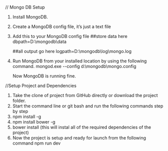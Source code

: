 // Mongo DB Setup

1. Install MongoDB.
2. Create a MongoDB config file, it’s just a text file
3. Add this to your MongoDB config file
    ##store data here
    dbpath=D:\mongodb\data

    ##all output go here
    logpath=D:\mongodb\log\mongo.log

4. Run MongoDB from your installed location by using the following command.
   mongod.exe --config d:\mongodb\mongo.config

   Now MongoDB is running fine.

//Setup Project and Dependencies

1. Take the clone of project from GitHub directly or download the project folder.
2. Start the command line or git bash and run the following commands step by step
3. npm install -g
4. npm install bower -g
5. bower install (this will instal all of the required dependencies of the project)
6. Now the project is setup and ready for launch from the following command
    npm run dev
